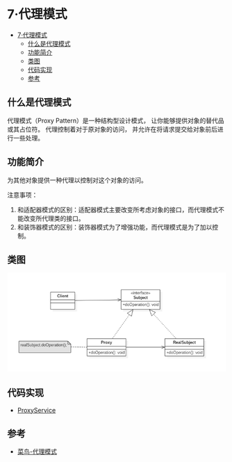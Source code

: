 # 7·代理模式

- [7·代理模式](#7代理模式)
  - [什么是代理模式](#什么是代理模式)
  - [功能简介](#功能简介)
  - [类图](#类图)
  - [代码实现](#代码实现)
  - [参考](#参考)

## 什么是代理模式
代理模式（Proxy Pattern）是一种结构型设计模式， 让你能够提供对象的替代品或其占位符。 代理控制着对于原对象的访问， 并允许在将请求提交给对象前后进行一些处理。

## 功能简介
为其他对象提供一种代理以控制对这个对象的访问。

注意事项： 
1. 和适配器模式的区别：适配器模式主要改变所考虑对象的接口，而代理模式不能改变所代理类的接口。 
2. 和装饰器模式的区别：装饰器模式为了增强功能，而代理模式是为了加以控制。

## 类图
![图13-代理模式类图](/docs/images/图13-代理模式类图.png)

## 代码实现
- [ProxyService](/src/main/java/com/ly/pattern/proxy/ProxyService.java)

## 参考
- [菜鸟-代理模式](https://www.runoob.com/design-pattern/proxy-pattern.html)